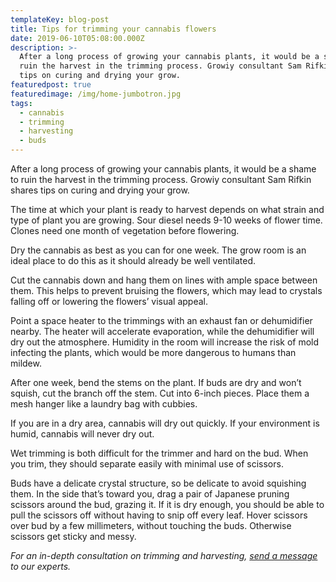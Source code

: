 ```yaml
---
templateKey: blog-post
title: Tips for trimming your cannabis flowers
date: 2019-06-10T05:08:00.000Z
description: >-
  After a long process of growing your cannabis plants, it would be a shame to
  ruin the harvest in the trimming process. Growiy consultant Sam Rifkin shares
  tips on curing and drying your grow.
featuredpost: true
featuredimage: /img/home-jumbotron.jpg
tags:
  - cannabis
  - trimming
  - harvesting
  - buds
---
```

After a long process of growing your cannabis plants, it would be a shame to ruin the harvest in the trimming process. Growiy consultant Sam Rifkin shares tips on curing and drying your grow.



The time at which your plant is ready to harvest depends on what strain and type of plant you are growing. Sour diesel needs 9-10 weeks of flower time. Clones need one month of vegetation before flowering.

Dry the cannabis as best as you can for one week. The grow room is an ideal place to do this as it should already be well ventilated.

Cut the cannabis down and hang them on lines with ample space between them. This helps to prevent bruising the flowers, which may lead to crystals falling off or lowering the flowers’ visual appeal. 

Point a space heater to the trimmings with an exhaust fan or dehumidifier nearby. The heater will accelerate evaporation, while the dehumidifier will dry out the atmosphere. Humidity in the room will increase the risk of mold infecting the plants, which would be more dangerous to humans than mildew.

After one week, bend the stems on the plant. If buds are dry and won’t squish, cut the branch off the stem. Cut into 6-inch pieces. Place them a mesh hanger like a laundry bag with cubbies.

If you are in a dry area, cannabis will dry out quickly. If your environment is humid, cannabis will never dry out. 

Wet trimming is both difficult for the trimmer and hard on the bud. When you trim, they should separate easily with minimal use of scissors.

Buds have a delicate crystal structure, so be delicate to avoid squishing them. In the side that’s toward you, drag a pair of Japanese pruning scissors around the bud, grazing it. If it is dry enough, you should be able to pull the scissors off without having to snip off every leaf. Hover scissors over bud by a few millimeters, without touching the buds. Otherwise scissors get sticky and messy.



_For an in-depth consultation on trimming and harvesting,_ [_send a message_](https://www.growiy.com/free-help-growing-cannabis/) _to our experts._
